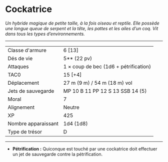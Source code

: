 # Cockatrice


*Un hybride magique de petite taille, à la fois oiseau et reptile. Elle
possède une longue queue de serpent et la tête, les pattes et les ailes
d’un coq. Vit dans tous les types d’environnements.*

-----

|                     |                                       |
| ------------------- | ------------------------------------- |
| Classe d'armure     | 6 \[13\]                              |
| Dés de vie          | 5\*\* (22 pv)                         |
| Attaques            | 1 × coup de bec (1d6 + pétrification) |
| TAC0                | 15 \[+4\]                             |
| Déplacement         | 27 m (9 m) / 54 m (18 m) vol          |
| Jets de sauvegarde  | MP 10 B 11 PP 12 S 13 SSB 14 (5)      |
| Moral               | 7                                     |
| Alignement          | Neutre                                |
| XP                  | 425                                   |
| Nombre apparaissant | 1d4 (1d8)                             |
| Type de trésor      | D                                     |

-----

  - **Pétrification :** Quiconque est touché par une cockatrice doit
    effectuer un jet de sauvegarde contre la pétrification.